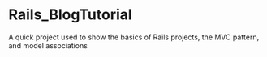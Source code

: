 # Rails_BlogTutorial
A quick project used to show the basics of Rails projects, the MVC pattern, and model associations
